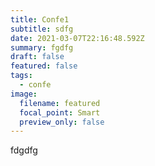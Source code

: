 ```yaml
---
title: Confe1
subtitle: sdfg
date: 2021-03-07T22:16:48.592Z
summary: fgdfg
draft: false
featured: false
tags:
  - confe
image:
  filename: featured
  focal_point: Smart
  preview_only: false
---
```

fdgdfg